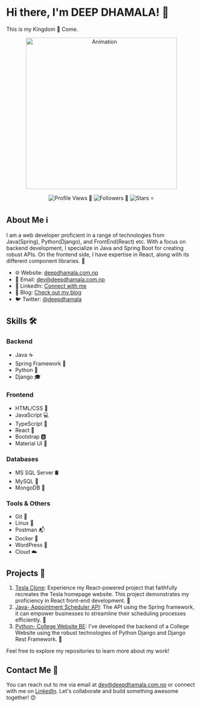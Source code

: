 <!-- Header -->
# Hi there, I'm DEEP DHAMALA! 👋

This is my Kingdom 🏰 Come.

<!-- Animation -->
<!-- Replace `https://media.giphy.com/media/ZVik7pBtu9dNS/giphy.gif` with an actual animation link -->
<p align="center">
  <img src="https://media.giphy.com/media/ZVik7pBtu9dNS/giphy.gif" alt="Animation" width="400px">
</p>

<!-- Metrics -->
<p align="center">
  <img src="https://komarev.com/ghpvc/?username=yourusername&color=green" alt="Profile Views"> 🌟
  <img src="https://img.shields.io/github/followers/yourusername?label=Followers&style=social" alt="Followers"> 👥
  <img src="https://img.shields.io/github/stars/yourusername?label=Stars&style=social" alt="Stars"> ⭐
</p>

<!-- About Me -->
## About Me ℹ️

I am a web developer proficient in a range of technologies from Java(Spring), Python(Django), and FrontEnd(React) etc. With a focus on backend development, I specialize in Java and Spring Boot for creating robust APIs. On the frontend side, I have expertise in React, along with its different component libraries. 🚀

- 🌐 Website: [deepdhamala.com.np](https://deepdhamala.com.np)  
- 📧 Email: dev@deepdhamala.com.np  
- 🔗 LinkedIn: [Connect with me](https://www.linkedin.com/in/deep-dhamala-572754294/)
- 📝 Blog: [Check out my blog](https://blog.deepdhamala.com.np)  
- 🐦 Twitter: [@deepdhamala](https://x.com/dhamala_deep)

<!-- Skills -->
## Skills 🛠️

### Backend
- Java ☕
- Spring Framework 🌸
- Python 🐍
- Django 🎓

### Frontend
- HTML/CSS 🎨
- JavaScript 💻
- TypeScript 📘
- React 🚀
- Bootstrap 🅱️
- Material UI 🎨

### Databases
- MS SQL Server 🛢️
- MySQL 🐬
- MongoDB 🍃

### Tools & Others
- Git 🌳
- Linux 🐧
- Postman 📬
- Docker 🐳
- WordPress 📝
- Cloud ☁️

<!-- Projects -->
## Projects 🌟

1. [Tesla Clone]([link/to/project1](https://deepdhamala.github.io/tesla-clone-display/)): Experience my React-powered project that faithfully recreates the Tesla homepage website. This project demonstrates my proficiency in React front-end development. 🚗
2. [Java- Appointment Scheduler API]([link/to/project2](https://github.com/DeepDhamala/appointment-api)): The API using the Spring framework, it can empower businesses to streamline their scheduling processes efficiently. 📅
3. [Python- College Website BE]([link/to/project3](https://github.com/DeepDhamala/college-api)): I've developed the backend of a College Website using the robust technologies of Python Django and Django Rest Framework. 🏫

Feel free to explore my repositories to learn more about my work!

<!-- Contact Me -->
## Contact Me 📧

You can reach out to me via email at [dev@deepdhamala.com.np](mailto:dev@deepdhamala.com.np) or connect with me on [LinkedIn](https://www.linkedin.com/in/deep-dhamala-572754294/). Let's collaborate and build something awesome together! 😊
